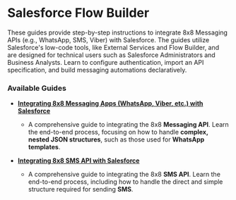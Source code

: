# Salesforce Flow Builder

These guides provide step-by-step instructions to integrate 8x8 Messaging APIs (e.g., WhatsApp, SMS, Viber) with Salesforce. The guides utilize Salesforce's low-code tools, like External Services and Flow Builder, and are designed for technical users such as Salesforce Administrators and Business Analysts. Learn to configure authentication, import an API specification, and build messaging automations declaratively.

### Available Guides

* **[Integrating 8x8 Messaging Apps (WhatsApp, Viber, etc.) with Salesforce](/connect/docs/salesforce-flowbuilder-8x8-messaging-integration)**

	+ A comprehensive guide to integrating the 8x8 **Messaging API**. Learn the end-to-end process, focusing on how to handle **complex, nested JSON structures**, such as those used for **WhatsApp templates**.
* **[Integrating 8x8 SMS API with Salesforce](/connect/docs/salesforce-flowbuilder-8x8-sms-integration)**

	+ A comprehensive guide to integrating the 8x8 **SMS API**. Learn the end-to-end process, including how to handle the direct and simple structure required for sending **SMS**.
